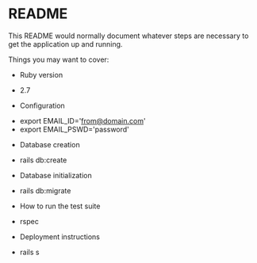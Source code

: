 # README

This README would normally document whatever steps are necessary to get the
application up and running.

Things you may want to cover:

* Ruby version
 - 2.7

* Configuration
 - export EMAIL_ID='from@domain.com'
 - export EMAIL_PSWD='password'

* Database creation
 - rails db:create

* Database initialization
 - rails db:migrate

* How to run the test suite
 - rspec

* Deployment instructions
 - rails s
